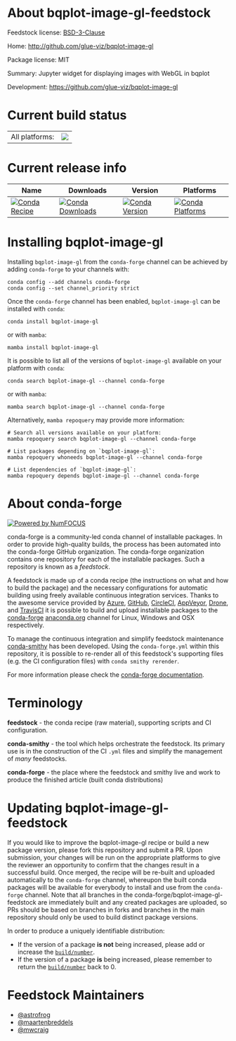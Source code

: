 About bqplot-image-gl-feedstock
===============================

Feedstock license: [BSD-3-Clause](https://github.com/conda-forge/bqplot-image-gl-feedstock/blob/main/LICENSE.txt)

Home: http://github.com/glue-viz/bqplot-image-gl

Package license: MIT

Summary: Jupyter widget for displaying images with WebGL in bqplot

Development: https://github.com/glue-viz/bqplot-image-gl

Current build status
====================


<table><tr><td>All platforms:</td>
    <td>
      <a href="https://dev.azure.com/conda-forge/feedstock-builds/_build/latest?definitionId=6830&branchName=main">
        <img src="https://dev.azure.com/conda-forge/feedstock-builds/_apis/build/status/bqplot-image-gl-feedstock?branchName=main">
      </a>
    </td>
  </tr>
</table>

Current release info
====================

| Name | Downloads | Version | Platforms |
| --- | --- | --- | --- |
| [![Conda Recipe](https://img.shields.io/badge/recipe-bqplot--image--gl-green.svg)](https://anaconda.org/conda-forge/bqplot-image-gl) | [![Conda Downloads](https://img.shields.io/conda/dn/conda-forge/bqplot-image-gl.svg)](https://anaconda.org/conda-forge/bqplot-image-gl) | [![Conda Version](https://img.shields.io/conda/vn/conda-forge/bqplot-image-gl.svg)](https://anaconda.org/conda-forge/bqplot-image-gl) | [![Conda Platforms](https://img.shields.io/conda/pn/conda-forge/bqplot-image-gl.svg)](https://anaconda.org/conda-forge/bqplot-image-gl) |

Installing bqplot-image-gl
==========================

Installing `bqplot-image-gl` from the `conda-forge` channel can be achieved by adding `conda-forge` to your channels with:

```
conda config --add channels conda-forge
conda config --set channel_priority strict
```

Once the `conda-forge` channel has been enabled, `bqplot-image-gl` can be installed with `conda`:

```
conda install bqplot-image-gl
```

or with `mamba`:

```
mamba install bqplot-image-gl
```

It is possible to list all of the versions of `bqplot-image-gl` available on your platform with `conda`:

```
conda search bqplot-image-gl --channel conda-forge
```

or with `mamba`:

```
mamba search bqplot-image-gl --channel conda-forge
```

Alternatively, `mamba repoquery` may provide more information:

```
# Search all versions available on your platform:
mamba repoquery search bqplot-image-gl --channel conda-forge

# List packages depending on `bqplot-image-gl`:
mamba repoquery whoneeds bqplot-image-gl --channel conda-forge

# List dependencies of `bqplot-image-gl`:
mamba repoquery depends bqplot-image-gl --channel conda-forge
```


About conda-forge
=================

[![Powered by
NumFOCUS](https://img.shields.io/badge/powered%20by-NumFOCUS-orange.svg?style=flat&colorA=E1523D&colorB=007D8A)](https://numfocus.org)

conda-forge is a community-led conda channel of installable packages.
In order to provide high-quality builds, the process has been automated into the
conda-forge GitHub organization. The conda-forge organization contains one repository
for each of the installable packages. Such a repository is known as a *feedstock*.

A feedstock is made up of a conda recipe (the instructions on what and how to build
the package) and the necessary configurations for automatic building using freely
available continuous integration services. Thanks to the awesome service provided by
[Azure](https://azure.microsoft.com/en-us/services/devops/), [GitHub](https://github.com/),
[CircleCI](https://circleci.com/), [AppVeyor](https://www.appveyor.com/),
[Drone](https://cloud.drone.io/welcome), and [TravisCI](https://travis-ci.com/)
it is possible to build and upload installable packages to the
[conda-forge](https://anaconda.org/conda-forge) [anaconda.org](https://anaconda.org/)
channel for Linux, Windows and OSX respectively.

To manage the continuous integration and simplify feedstock maintenance
[conda-smithy](https://github.com/conda-forge/conda-smithy) has been developed.
Using the ``conda-forge.yml`` within this repository, it is possible to re-render all of
this feedstock's supporting files (e.g. the CI configuration files) with ``conda smithy rerender``.

For more information please check the [conda-forge documentation](https://conda-forge.org/docs/).

Terminology
===========

**feedstock** - the conda recipe (raw material), supporting scripts and CI configuration.

**conda-smithy** - the tool which helps orchestrate the feedstock.
                   Its primary use is in the construction of the CI ``.yml`` files
                   and simplify the management of *many* feedstocks.

**conda-forge** - the place where the feedstock and smithy live and work to
                  produce the finished article (built conda distributions)


Updating bqplot-image-gl-feedstock
==================================

If you would like to improve the bqplot-image-gl recipe or build a new
package version, please fork this repository and submit a PR. Upon submission,
your changes will be run on the appropriate platforms to give the reviewer an
opportunity to confirm that the changes result in a successful build. Once
merged, the recipe will be re-built and uploaded automatically to the
`conda-forge` channel, whereupon the built conda packages will be available for
everybody to install and use from the `conda-forge` channel.
Note that all branches in the conda-forge/bqplot-image-gl-feedstock are
immediately built and any created packages are uploaded, so PRs should be based
on branches in forks and branches in the main repository should only be used to
build distinct package versions.

In order to produce a uniquely identifiable distribution:
 * If the version of a package **is not** being increased, please add or increase
   the [``build/number``](https://docs.conda.io/projects/conda-build/en/latest/resources/define-metadata.html#build-number-and-string).
 * If the version of a package **is** being increased, please remember to return
   the [``build/number``](https://docs.conda.io/projects/conda-build/en/latest/resources/define-metadata.html#build-number-and-string)
   back to 0.

Feedstock Maintainers
=====================

* [@astrofrog](https://github.com/astrofrog/)
* [@maartenbreddels](https://github.com/maartenbreddels/)
* [@mwcraig](https://github.com/mwcraig/)

